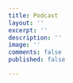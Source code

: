 ```yaml
---
title: Podcast
layout: ''
excerpt: ''
description: ''
image: ''
comments: false
published: false

---
```

